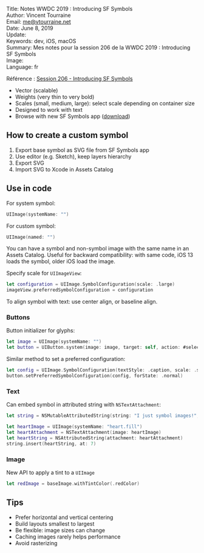 Title:     Notes WWDC 2019 : Introducing SF Symbols  
Author:    Vincent Tourraine  
Email:     me@vtourraine.net  
Date:      June 8, 2019  
Update:    
Keywords:  dev, iOS, macOS  
Summary:   Mes notes pour la session 206 de la WWDC 2019 : Introducing SF Symbols  
Image:     
Language:  fr  


Référence : [Session 206 - Introducing SF Symbols](https://developer.apple.com/videos/play/wwdc2019/206/)

- Vector (scalable)
- Weights (very thin to very bold)
- Scales (small, medium, large): select scale depending on container size
- Designed to work with text
- Browse with new SF Symbols app ([download](https://developer.apple.com/design/))

## How to create a custom symbol

1. Export base symbol as SVG file from SF Symbols app
2. Use editor (e.g. Sketch), keep layers hierarchy
3. Export SVG
4. Import SVG to Xcode in Assets Catalog

## Use in code

For system symbol:

``` swift
UIImage(systemName: "")
```

For custom symbol:

``` swift
UIImage(named: "")
```

You can have a symbol and non-symbol image with the same name in an Assets Catalog. Useful for backward compatibility: with same code, iOS 13 loads the symbol, older iOS load the image.

Specify scale for `UIImageView`:

``` swift
let configuration = UIImage.SymbolConfiguration(scale: .large)
imageView.preferredSymbolConfiguration = configuration
```

To align symbol with text: use center align, or baseline align.

### Buttons

Button initializer for glyphs:

``` swift
let image = UIImage(systemName: "")
let button = UIButton.system(image: image, target: self, action: #selector(action))
```

Similar method to set a preferred configuration:

``` swift
let config = UIImage.SymbolConfiguration(textStyle: .caption, scale: .small)
button.setPreferredSymbolConfiguration(config, forState: .normal)
```

### Text

Can embed symbol in attributed string with `NSTextAttachment`:

``` swift
let string = NSMutableAttributedString(string: "I just symbol images!", attributes: [.foregroundColor: UIColor.label])

let heartImage = UIImage(systemName: "heart.fill")
let heartAttachment = NSTextAttachment(image: heartImage)
let heartString = NSAttributedString(attachment: heartAttachment)
string.insert(heartString, at: 7)
```

### Image

New API to apply a tint to a `UIImage`

``` swift
let redImage = baseImage.withTintColor(.redColor) 
```

## Tips

- Prefer horizontal and vertical centering
- Build layouts smallest to largest
- Be flexible: image sizes can change
- Caching images rarely helps performance
- Avoid rasterizing
